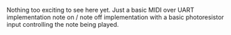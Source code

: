 Nothing too exciting to see here yet. Just a basic MIDI over UART implementation note on / note off implementation with a basic photoresistor input controlling the note being played.
